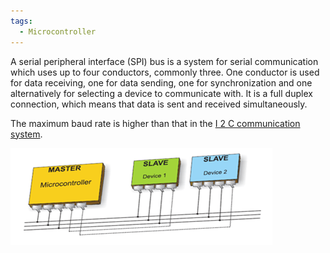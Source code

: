 ```yaml
---
tags:
  - Microcontroller
---
```

A serial peripheral interface (SPI) bus is a system for serial communication which uses up to four conductors, commonly three. One conductor is used for data receiving, one for data sending, one for synchronization and one alternatively for selecting a device to communicate with. It is a full duplex connection, which means that data is sent and received simultaneously.

The maximum baud rate is higher than that in the [I 2 C communication system](Inter%20Integrated%20Circuit%20(I2C).md).

![center](Images/SPI.png)